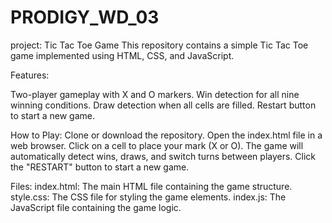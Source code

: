 # PRODIGY_WD_03

project: Tic Tac Toe Game
This repository contains a simple Tic Tac Toe game implemented using HTML, CSS, and JavaScript.

Features:

Two-player gameplay with X and O markers.
Win detection for all nine winning conditions.
Draw detection when all cells are filled.
Restart button to start a new game.

How to Play:
Clone or download the repository.
Open the index.html file in a web browser.
Click on a cell to place your mark (X or O).
The game will automatically detect wins, draws, and switch turns between players.
Click the "RESTART" button to start a new game.

Files:
index.html: The main HTML file containing the game structure.
style.css: The CSS file for styling the game elements.
index.js: The JavaScript file containing the game logic.
